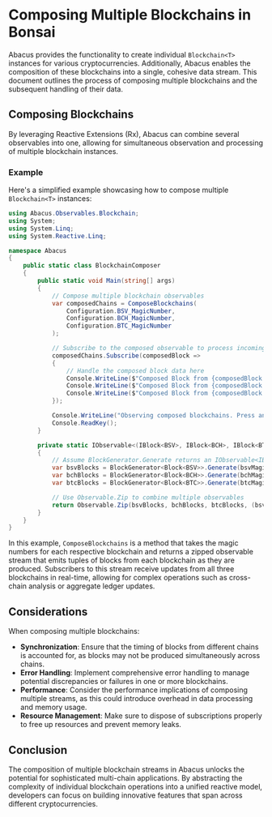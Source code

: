 # Composing Multiple Blockchains in Bonsai

Abacus provides the functionality to create individual `Blockchain<T>` instances for various cryptocurrencies. Additionally, Abacus enables the composition of these blockchains into a single, cohesive data stream. This document outlines the process of composing multiple blockchains and the subsequent handling of their data.

## Composing Blockchains

By leveraging Reactive Extensions (Rx), Abacus can combine several observables into one, allowing for simultaneous observation and processing of multiple blockchain instances.

### Example

Here's a simplified example showcasing how to compose multiple `Blockchain<T>` instances:

```csharp
using Abacus.Observables.Blockchain;
using System;
using System.Linq;
using System.Reactive.Linq;

namespace Abacus
{
    public static class BlockchainComposer
    {
        public static void Main(string[] args)
        {
            // Compose multiple blockchain observables
            var composedChains = ComposeBlockchains(
                Configuration.BSV_MagicNumber,
                Configuration.BCH_MagicNumber,
                Configuration.BTC_MagicNumber
            );

            // Subscribe to the composed observable to process incoming blocks
            composedChains.Subscribe(composedBlock =>
            {
                // Handle the composed block data here
                Console.WriteLine($"Composed Block from {composedBlock.Item1.Symbol}: Height = {composedBlock.Item1.Height}, Hash = {composedBlock.Item1.Hash}");
                Console.WriteLine($"Composed Block from {composedBlock.Item2.Symbol}: Height = {composedBlock.Item2.Height}, Hash = {composedBlock.Item2.Hash}");
                Console.WriteLine($"Composed Block from {composedBlock.Item3.Symbol}: Height = {composedBlock.Item3.Height}, Hash = {composedBlock.Item3.Hash}");
            });

            Console.WriteLine("Observing composed blockchains. Press any key to exit.");
            Console.ReadKey();
        }

        private static IObservable<(IBlock<BSV>, IBlock<BCH>, IBlock<BTC>)> ComposeBlockchains(uint bsvMagicNumber, uint bchMagicNumber, uint btcMagicNumber)
        {
            // Assume BlockGenerator.Generate returns an IObservable<IBlock<T>> for the given magic number
            var bsvBlocks = BlockGenerator<Block<BSV>>.Generate(bsvMagicNumber, Configuration.DataDirPath);
            var bchBlocks = BlockGenerator<Block<BCH>>.Generate(bchMagicNumber, Configuration.DataDirPath);
            var btcBlocks = BlockGenerator<Block<BTC>>.Generate(btcMagicNumber, Configuration.DataDirPath);

            // Use Observable.Zip to combine multiple observables
            return Observable.Zip(bsvBlocks, bchBlocks, btcBlocks, (bsv, bch, btc) => (bsv, bch, btc));
        }
    }
}
```

In this example, `ComposeBlockchains` is a method that takes the magic numbers for each respective blockchain and returns a zipped observable stream that emits tuples of blocks from each blockchain as they are produced. Subscribers to this stream receive updates from all three blockchains in real-time, allowing for complex operations such as cross-chain analysis or aggregate ledger updates.

## Considerations

When composing multiple blockchains:

- **Synchronization**: Ensure that the timing of blocks from different chains is accounted for, as blocks may not be produced simultaneously across chains.
- **Error Handling**: Implement comprehensive error handling to manage potential discrepancies or failures in one or more blockchains.
- **Performance**: Consider the performance implications of composing multiple streams, as this could introduce overhead in data processing and memory usage.
- **Resource Management**: Make sure to dispose of subscriptions properly to free up resources and prevent memory leaks.

## Conclusion

The composition of multiple blockchain streams in Abacus unlocks the potential for sophisticated multi-chain applications. By abstracting the complexity of individual blockchain operations into a unified reactive model, developers can focus on building innovative features that span across different cryptocurrencies.
